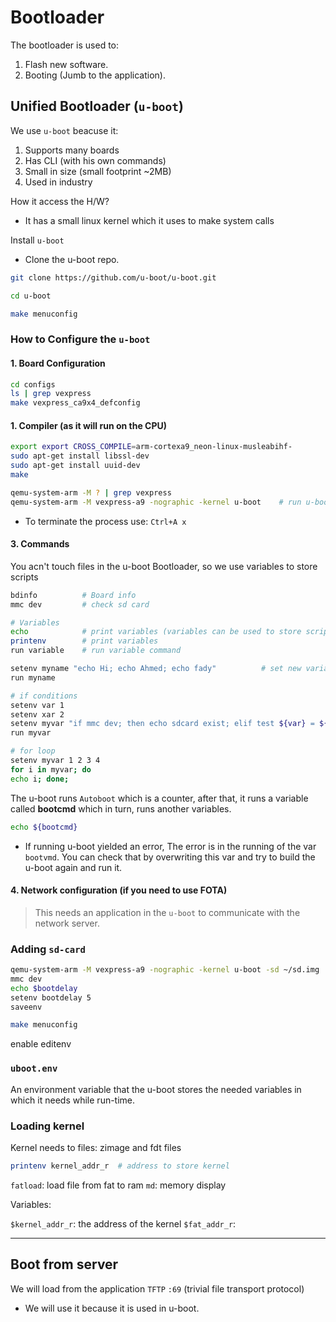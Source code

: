 # Bootloader

The bootloader is used to:

1. Flash new software.
2. Booting (Jumb to the application).

## Unified Bootloader (`u-boot`)

We use `u-boot` beacuse it:

1. Supports many boards
2. Has CLI (with his own commands)
3. Small in size (small footprint ~2MB)
4. Used in industry

How it access the H/W?

* It has a small linux kernel which it uses to make system calls

Install `u-boot`

* Clone the u-boot repo.

```bash
git clone https://github.com/u-boot/u-boot.git

cd u-boot

make menuconfig
```

### How to Configure the `u-boot`

#### 1. Board Configuration

```bash
cd configs
ls | grep vexpress
make vexpress_ca9x4_defconfig
```

#### 1. Compiler (as it will run on the CPU)

```bash
export export CROSS_COMPILE=arm-cortexa9_neon-linux-musleabihf- 
sudo apt-get install libssl-dev 
sudo apt-get install uuid-dev
make

qemu-system-arm -M ? | grep vexpress
qemu-system-arm -M vexpress-a9 -nographic -kernel u-boot    # run u-boot
```

* To terminate the process use: `Ctrl+A x`

#### 3. Commands

You acn't touch files in the u-boot Bootloader, so we use variables to store scripts

```bash
bdinfo          # Board info
mmc dev         # check sd card

# Variables
echo            # print variables (variables can be used to store scripts)
printenv        # print variables
run variable    # run variable command

setenv myname "echo Hi; echo Ahmed; echo fady"          # set new variable
run myname

# if conditions
setenv var 1
setenv xar 2
setenv myvar "if mmc dev; then echo sdcard exist; elif test ${var} = ${xar}; then echo equal; else echo No; fi"
run myvar

# for loop
setenv myvar 1 2 3 4 
for i in myvar; do
echo i; done;
```

The u-boot runs `Autoboot` which is a counter, after that, it runs a variable called **bootcmd** which in turn, runs another variables.

```bash
echo ${bootcmd}
```

* If running u-boot yielded an error, The error is in the running of the var `bootvmd`. You can check that by overwriting this var and try to build the u-boot again and run it.

#### 4. Network configuration (if you need to use FOTA)

   > This needs an application in the `u-boot` to communicate with the network server.

### Adding `sd-card`

```bash
qemu-system-arm -M vexpress-a9 -nographic -kernel u-boot -sd ~/sd.img
mmc dev
echo $bootdelay
setenv bootdelay 5
saveenv
```

```bash
make menuconfig

```

enable editenv

### `uboot.env`

An environment variable that the u-boot stores the needed variables in which it needs while run-time.

### Loading kernel

Kernel needs to files: zimage and fdt files

```bash
printenv kernel_addr_r  # address to store kernel
```

`fatload`: load file from fat to ram
`md`: memory display

Variables:

`$kernel_addr_r`: the address of the kernel
`$fat_addr_r`:

---

## Boot from server

We will load from the application `TFTP` `:69` (trivial file transport protocol)

* We will use it because it is used in u-boot.
